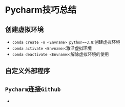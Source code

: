 # Pycharm技巧总结

## 创建虚拟环境

- `conda create -n <Envname> python==3.8`:创建虚拟环境
- `conda activate <Envname>`:激活虚拟环境
- `conda deactivate <Envname>`:解除虚拟环境的使用

## 自定义外部程序

## `Pycharm`连接`Github`

- 